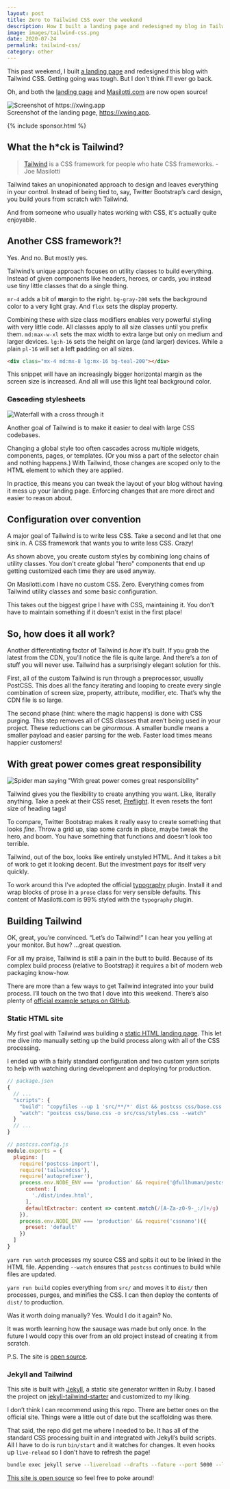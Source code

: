 ```yaml
---
layout: post
title: Zero to Tailwind CSS over the weekend
description: How I built a landing page and redesigned my blog in Tailwind CSS over the weekend. And why I’ll never go back.
image: images/tailwind-css.png
date: 2020-07-24
permalink: tailwind-css/
category: other
---
```


This past weekend, I built [a landing page](https://xwing.app) and redesigned this blog with Tailwind CSS. Getting going was tough. But I don't think I'll ever go back.

Oh, and both the [landing page](https://github.com/joemasilotti/x-wing-ai-tailwind) and [Masilotti.com](https://github.com/joemasilotti/masilotti.com-tailwind) are now open source!

<div class="h-64 overflow-y-scroll">
  <img src="/images/xwing.app.png" alt="Screenshot of https://xwing.app" class="align-top my-0 lg:my-0" />
</div>
<div class="block text-center mt-4">Screenshot of the landing page, <a href="https://xwing.app">https://xwing.app</a>.</div>

{% include sponsor.html %}

## What the h*ck is Tailwind?

> [Tailwind](https://tailwindcss.com) is a CSS framework for people who hate CSS frameworks. - Joe Masilotti

Tailwind takes an unopinionated approach to design and leaves everything in your control. Instead of being tied to, say, Twitter Bootstrap’s card design, you build yours from scratch with Tailwind.

And from someone who usually hates working with CSS, it's actually quite enjoyable.

## Another CSS framework?!

Yes. And no. But mostly yes.

Tailwind’s unique approach focuses on utility classes to build everything. Instead of given components like headers, heroes, or cards, you instead use tiny little classes that do a single thing.

`mr-4` adds a bit of **m**argin to the **r**ight. `bg-gray-200` sets the background color to a very light gray. And `flex` sets the display property.

Combining these with size class modifiers enables very powerful styling with very little code. All classes apply to all size classes until you prefix them. `md:max-w-xl` sets the max width to extra large but only on medium and larger devices. `lg:h-16` sets the height on large (and larger) devices. While a plain `pl-16` will set a **l**eft **p**adding on all sizes.

```html
<div class="mx-4 md:mx-8 lg:mx-16 bg-teal-200"></div>
```

This snippet will have an increasingly bigger horizontal margin as the screen size is increased. And all will use this light teal background color.

### ~~Cascading~~ stylesheets

![Waterfall with a cross through it](/images/cascading-stylesheets.png)

Another goal of Tailwind is to make it easier to deal with large CSS codebases.

Changing a global style too often cascades across multiple widgets, components, pages, or templates. (Or you miss a part of the selector chain and nothing happens.) With Tailwind, those changes are scoped only to the HTML element to which they are applied.

In practice, this means you can tweak the layout of your blog without having it mess up your landing page. Enforcing changes that are more direct and easier to reason about.

## Configuration over convention

A major goal of Tailwind is to write less CSS. Take a second and let that one sink in. A CSS framework that wants you to write less CSS. Crazy!

As shown above, you create custom styles by combining long chains of utility classes. You don't create global "hero" components that end up getting customized each time they are used anyway.

On Masilotti.com I have no custom CSS. Zero. Everything comes from Tailwind utility classes and some basic configuration.

This takes out the biggest gripe I have with CSS, maintaining it. You don't have to maintain something if it doesn't exist in the first place!

## So, how does it all work?

Another differentiating factor of Tailwind is *how* it’s built. If you grab the latest from the CDN, you’ll notice the file is quite large. And there’s a *ton* of stuff you will never use. Tailwind has a surprisingly elegant solution for this.

First, all of the custom Tailwind is run through a preprocessor, usually PostCSS. This does all the fancy iterating and looping to create every single combination of screen size, property, attribute, modifier, etc. That’s why the CDN file is so large.

The second phase (hint: where the magic happens) is done with CSS purging. This step removes all of CSS classes that aren’t being used in your project. These reductions can be *ginormous*. A smaller bundle means a smaller payload and easier parsing for the web. Faster load times means happier customers!

## With great power comes great responsibility

![Spider man saying "With great power comes great responsibility"](/images/spiderman.png)

Tailwind gives you the flexibility to create anything you want. Like, literally anything. Take a peek at their CSS reset, [Preflight](https://tailwindcss.com/docs/preflight/). It even resets the font size of heading tags!

To compare, Twitter Bootstrap makes it really easy to create something that looks *fine*. Throw a grid up, slap some cards in place, maybe tweak the hero, and boom. You have something that functions and doesn’t look too terrible.

Tailwind, out of the box, looks like entirely unstyled HTML. And it takes a bit of work to get it looking decent. But the investment pays for itself very quickly.

To work around this I've adopted the official [typography](https://tailwindcss.com/docs/preflight/) plugin. Install it and wrap blocks of prose in a `prose` class for very sensible defaults. This content of Masilotti.com is 99% styled with the `typography` plugin.

## Building Tailwind

OK, great, you’re convinced. “Let’s do Tailwind!” I can hear you yelling at your monitor. But how? …great question.

For all my praise, Tailwind is still a pain in the butt to build. Because of its complex build process (relative to Bootstrap) it requires a bit of modern web packaging know-how.

There are more than a few ways to get Tailwind integrated into your build process. I’ll touch on the two that I dove into this weekend. There’s also plenty of [official example setups on GitHub](https://github.com/tailwindlabs/tailwindcss-setup-examples).

### Static HTML site

My first goal with Tailwind was building a [static HTML landing page](https://xwing.app). This let me dive into manually setting up the build process along with all of the CSS processing.

I ended up with a fairly standard configuration and two custom yarn scripts to help with watching during development and deploying for production.

```javascript
// package.json
{
  // ...
  "scripts": {
    "build": "copyfiles --up 1 'src/**/*' dist && postcss css/base.css -o dist/css/styles.css --env production",
    "watch": "postcss css/base.css -o src/css/styles.css --watch"
  }
  // ...
}
```

```javascript
// postcss.config.js
module.exports = {
  plugins: [
    require('postcss-import'),
    require('tailwindcss'),
    require('autoprefixer'),
    process.env.NODE_ENV === 'production' && require('@fullhuman/postcss-purgecss')({
      content: [
        './dist/index.html',
      ],
      defaultExtractor: content => content.match(/[A-Za-z0-9-_:/]+/g) || []
    }),
    process.env.NODE_ENV === 'production' && require('cssnano')({
      preset: 'default'
    })
  ]
}
```

`yarn run watch` processes my source CSS and spits it out to be linked in the HTML file. Appending `--watch` ensures that `postcss` continues to build while files are updated.

 `yarn run build` copies everything from `src/` and moves it to `dist/` then processes, purges, and minifies the CSS. I can then deploy the contents of `dist/` to production.

Was it worth doing manually? Yes. Would I do it again? No.

It was worth learning how the sausage was made but only once. In the future I would copy this over from an old project instead of creating it from scratch.

P.S. The site is [open source](https://github.com/joemasilotti/x-wing-ai-tailwind).

### Jekyll and Tailwind

This site is built with [Jekyll](https://jekyllrb.com), a static site generator written in Ruby. I based the project on [jekyll-tailwind-starter](https://github.com/mhanberg/jekyll-tailwind-starter) and customized to my liking.

I don’t think I can recommend using this repo. There are better ones on the official site. Things were a little out of date but the scaffolding was there.

That said, the repo did get me where I needed to be. It has all of the standard CSS processing built in and integrated with Jekyll’s build scripts. All I have to do is run `bin/start` and it watches for changes. It even hooks up `live-reload` so I don’t have to refresh the page!

```bash
bundle exec jekyll serve --livereload --drafts --future --port 5000 --livereload_port 35729 "$@"
```

[This site is open source](https://github.com/joemasilotti/masilotti.com-tailwind) so feel free to poke around!
